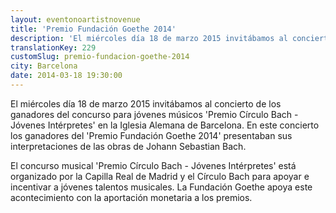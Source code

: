 ```yaml
---
layout: eventonoartistnovenue
title: 'Premio Fundación Goethe 2014'
description: 'El miércoles día 18 de marzo 2015 invitábamos al concierto de los ganadores del concurso para jóvenes músicos "Premio Círculo Bach - Jóvenes Intérpretes".'
translationKey: 229
customSlug: premio-fundacion-goethe-2014
city: Barcelona
date: 2014-03-18 19:30:00
---
```


El miércoles día 18 de marzo 2015 invitábamos al concierto de los ganadores del concurso para jóvenes músicos 'Premio Círculo Bach - Jóvenes Intérpretes' en la Iglesia Alemana de Barcelona. En este concierto los ganadores del 'Premio Fundación Goethe 2014' presentaban sus interpretaciones de las obras de Johann Sebastian Bach.

El concurso musical 'Premio Círculo Bach - Jóvenes Intérpretes' está organizado por la Capilla Real de Madrid y el Círculo Bach para apoyar e incentivar a jóvenes talentos musicales. La Fundación Goethe apoya este acontecimiento con la aportación monetaria a los premios.
